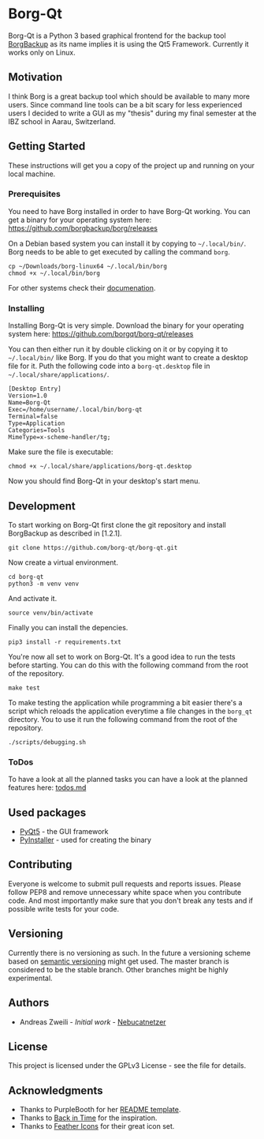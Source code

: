 # Borg-Qt

Borg-Qt is a Python 3 based graphical frontend for the backup tool
[BorgBackup](https://github.com/borgbackup/borg) as its name implies it is
using the Qt5 Framework. Currently it works only on Linux.


## Motivation

I think Borg is a great backup tool which should be available to many more
users. Since command line tools can be a bit scary for less experienced users I
decided to write a GUI as my "thesis" during my final semester at
the IBZ school in Aarau, Switzerland.

## Getting Started

These instructions will get you a copy of the project up and running on your
local machine.

### Prerequisites

You need to have Borg installed in order to have Borg-Qt working. You can get a
binary for your operating system here:
<https://github.com/borgbackup/borg/releases>

On a Debian based system you can install it by copying to `~/.local/bin/`. Borg
needs to be able to get executed by calling the command `borg`.

    cp ~/Downloads/borg-linux64 ~/.local/bin/borg
    chmod +x ~/.local/bin/borg

For other systems check their [documenation](https://borgbackup.readthedocs.io/en/stable/).

### Installing

Installing Borg-Qt is very simple. Download the binary for your operating
system here: <https://github.com/borgqt/borg-qt/releases>

You can then either run it by double clicking on it or by copying it to
`~/.local/bin/` like Borg. If you do that you might want to create a desktop
file for it. Puth the following code into a `borg-qt.desktop` file in
`~/.local/share/applications/`.

```
[Desktop Entry]
Version=1.0
Name=Borg-Qt
Exec=/home/username/.local/bin/borg-qt
Terminal=false
Type=Application
Categories=Tools
MimeType=x-scheme-handler/tg;
```

Make sure the file is executable:

``` shell
chmod +x ~/.local/share/applications/borg-qt.desktop
```

Now you should find Borg-Qt in your desktop's start menu.

## Development

To start working on Borg-Qt first clone the git repository and install
BorgBackup as described in [1.2.1].

    git clone https://github.com/borg-qt/borg-qt.git

Now create a virtual environment.

    cd borg-qt
    python3 -m venv venv

And activate it.

    source venv/bin/activate

Finally you can install the depencies.

    pip3 install -r requirements.txt

You're now all set to work on Borg-Qt. It's a good idea to run the tests before
starting. You can do this with the following command from the root of the
repository.

    make test

To make testing the application while programming a bit easier there's a script
which reloads the application everytime a file changes in the `borg_qt`
directory. You to use it run the following command from the root of the
repository.

    ./scripts/debugging.sh

### ToDos

To have a look at all the planned tasks you can have a look at the planned
features here: [todos.md](docs/todos.md)

## Used packages

-   [PyQt5](https://pyqt.readthedocs.io/en/latest/) - the GUI framework
-   [PyInstaller](https://pyinstaller.readthedocs.io/en/stable/) - used for creating the binary

## Contributing

Everyone is welcome to submit pull requests and reports issues.
Please follow PEP8 and remove unnecessary white space when you contribute code.
And most importantly make sure that you don't break any tests and if possible
write tests for your code.

## Versioning

Currently there is no versioning as such. In the future a versioning scheme
based on [semantic versioning](http://semver.org/) might get used. The master
branch is considered to be the stable branch. Other branches might be highly
experimental.

## Authors

-   Andreas Zweili - *Initial work* - [Nebucatnetzer](https://github.com/Nebucatnetzer)

## License

This project is licensed under the GPLv3 License - see the <LICENSE> file
for details.

## Acknowledgments

-   Thanks to PurpleBooth for her [README template](https://gist.github.com/PurpleBooth/109311bb0361f32d87a2).
-   Thanks to [Back in Time](https://github.com/bit-team/backintime) for the inspiration.
-   Thanks to [Feather Icons](https://github.com/feathericons/feather) for their great icon set.

